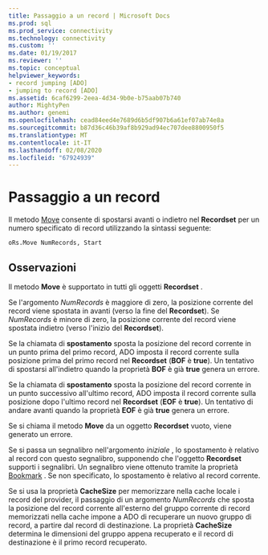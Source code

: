 ```yaml
---
title: Passaggio a un record | Microsoft Docs
ms.prod: sql
ms.prod_service: connectivity
ms.technology: connectivity
ms.custom: ''
ms.date: 01/19/2017
ms.reviewer: ''
ms.topic: conceptual
helpviewer_keywords:
- record jumping [ADO]
- jumping to record [ADO]
ms.assetid: 6caf6299-2eea-4d34-9b0e-b75aab07b740
author: MightyPen
ms.author: genemi
ms.openlocfilehash: cead84eed4e7689d6b5df907b6a61ef07ab74e8a
ms.sourcegitcommit: b87d36c46b39af8b929ad94ec707dee8800950f5
ms.translationtype: MT
ms.contentlocale: it-IT
ms.lasthandoff: 02/08/2020
ms.locfileid: "67924939"
---
```

# <a name="jumping-to-a-record"></a>Passaggio a un record
Il metodo [Move](../../../ado/reference/ado-api/move-method-ado.md) consente di spostarsi avanti o indietro nel **Recordset** per un numero specificato di record utilizzando la sintassi seguente:  
  
```  
oRs.Move NumRecords, Start  
```  
  
## <a name="remarks"></a>Osservazioni  
 Il metodo **Move** è supportato in tutti gli oggetti **Recordset** .  
  
 Se l'argomento *NumRecords* è maggiore di zero, la posizione corrente del record viene spostata in avanti (verso la fine del **Recordset**). Se *NumRecords* è minore di zero, la posizione corrente del record viene spostata indietro (verso l'inizio del **Recordset**).  
  
 Se la chiamata di **spostamento** sposta la posizione del record corrente in un punto prima del primo record, ADO imposta il record corrente sulla posizione prima del primo record nel **Recordset** (**BOF** è **true**). Un tentativo di spostarsi all'indietro quando la proprietà **BOF** è già **true** genera un errore.  
  
 Se la chiamata di **spostamento** sposta la posizione del record corrente in un punto successivo all'ultimo record, ADO imposta il record corrente sulla posizione dopo l'ultimo record nel **Recordset** (**EOF** è **true**). Un tentativo di andare avanti quando la proprietà **EOF** è già **true** genera un errore.  
  
 Se si chiama il metodo **Move** da un oggetto **Recordset** vuoto, viene generato un errore.  
  
 Se si passa un segnalibro nell'argomento *iniziale* , lo spostamento è relativo al record con questo segnalibro, supponendo che l'oggetto **Recordset** supporti i segnalibri. Un segnalibro viene ottenuto tramite la proprietà [Bookmark](../../../ado/reference/ado-api/bookmark-property-ado.md) . Se non specificato, lo spostamento è relativo al record corrente.  
  
 Se si usa la proprietà **CacheSize** per memorizzare nella cache locale i record del provider, il passaggio di un argomento *NumRecords* che sposta la posizione del record corrente all'esterno del gruppo corrente di record memorizzati nella cache impone a ADO di recuperare un nuovo gruppo di record, a partire dal record di destinazione. La proprietà **CacheSize** determina le dimensioni del gruppo appena recuperato e il record di destinazione è il primo record recuperato.
